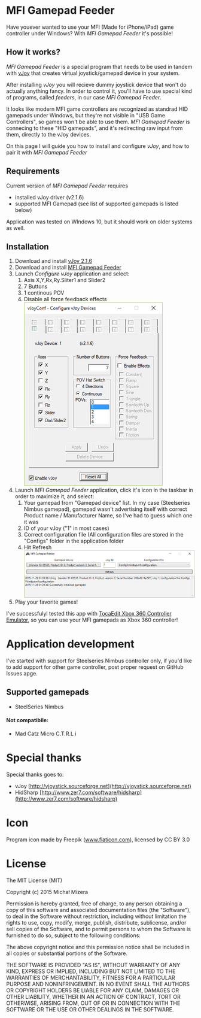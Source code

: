 # MFI Gamepad Feeder

Have youever wanted to use your MFI (Made for iPhone/iPad) game controller under Windows? With *MFI Gamepad Feeder* it's possible!

## How it works?

*MFI Gamepad Feeder* is a special program that needs to be used in tandem with [vJoy](http://vjoystick.sourceforge.net "vJoy") that creates virtual joystick/gamepad device in your system.

After installing *vJoy* you will recieve dummy joystick device that won't do actually anything fancy. In order to control it, you'll have to use special kind of programs, called *feeders*, in our case *MFI Gamepad Feeder*.

It looks like modern MFI game controllers are recognized as standrad HID gamepads under Windows, but they're not visible in "USB Game Controllers", so games won't be able to use them. *MFI Gamepad Feeder* is connecing to these "HID gamepads", and it's redirecting raw input from them, directly to the vJoy devices.

On this page I will guide you how to install and configure *vJoy*, and how to pair it with *MFI Gamepad Feeder*  

## Requirements

Current version of *MFI Gamepad Feeder* requires

* installed vJoy driver (v2.1.6)
* supported MFI Gamepad (see list of supported gamepads is listed below)

Application was tested on WIndows 10, but it should work on older systems as well.

## Installation

1. Download and install [vJoy 2.1.6 ](http://vjoystick.sourceforge.net "vJoy") 
2. Download and install [MFI Gamepad Feeder](https://github.com/Axadiw/MFIGamepadFeeder/releases/latest "MFI Gamepad Feeder")
3. Launch *Configure vJoy* application and select: 
	1. Axis X,Y,Rx,Ry.Sliter1 and Slider2
	2. 7 Buttons
	3. 1 continous POV
	4. Disable all force feedback effects
	![](Doc/vjoyConfig.png)
4. Launch *MFI Gamepad Feeder* application, click it's icon in the taskbar in order to maximize it, and select:
	1. Your gamepad from "Gamepad device" list. In my case (Steelseries Nimbus gamepad), gamepad wasn't advertising itself with correct Product name / Manufacturer Name, so I've had to guess which one it was
	2. ID of your vJoy ("1" in most cases)
	3. Correct configuration file (All configuration files are stored in the "Configs" folder in the application folder
	4. Hit Refresh
![](Doc/MFIGamepadFeeder.png)
5. Play your favorite games!

I've successfulyl tested this app with [TocaEdit Xbox 360 Controller Emulator](http://www.x360ce.com/default.aspx "TocaEdit Xbox 360 Controller Emulator"), so you can use your MFI gamepads as Xbox 360 controller!


# Application development

I've started with support for Steelseries Nimbus controller only, if you'd like to add support for other game controller, post proper request on GitHub Issues apge.

## Supported gamepads

* SteelSeries Nimbus

#### Not compatibile:

* Mad Catz Micro C.T.R.L i

# Special thanks

Special thanks goes to:

* vJoy [http://vjoystick.sourceforge.net](http://vjoystick.sourceforge.net)
* HidSharp [http://www.zer7.com/software/hidsharp](http://www.zer7.com/software/hidsharp)

# Icon

Program icon made by Freepik (www.flaticon.com), licensed by CC BY 3.0

# License

The MIT License (MIT)

Copyright (c) 2015 Michał Mizera

Permission is hereby granted, free of charge, to any person obtaining a copy of this software and associated documentation files (the "Software"), to deal in the Software without restriction, including without limitation the rights to use, copy, modify, merge, publish, distribute, sublicense, and/or sell copies of the Software, and to permit persons to whom the Software is furnished to do so, subject to the following conditions:

The above copyright notice and this permission notice shall be included in all copies or substantial portions of the Software.

THE SOFTWARE IS PROVIDED "AS IS", WITHOUT WARRANTY OF ANY KIND, EXPRESS OR IMPLIED, INCLUDING BUT NOT LIMITED TO THE WARRANTIES OF MERCHANTABILITY, FITNESS FOR A PARTICULAR PURPOSE AND NONINFRINGEMENT. IN NO EVENT SHALL THE AUTHORS OR COPYRIGHT HOLDERS BE LIABLE FOR ANY CLAIM, DAMAGES OR OTHER LIABILITY, WHETHER IN AN ACTION OF CONTRACT, TORT OR OTHERWISE, ARISING FROM, OUT OF OR IN CONNECTION WITH THE SOFTWARE OR THE USE OR OTHER DEALINGS IN THE SOFTWARE.